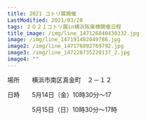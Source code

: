 ```yaml
---
title: 2021 コトリ展開催
LastModified: 2021/03/28
tags: ２０２１コトリ展in横浜阪東橋開催日程
title_image: /img/line_147126840430332.jpg
image: /img/line_147191482049786.jpg
image2: /img/line_147176892769792.jpg
image3: /img/line_147228735220137_2.jpg
image4: ""
---
```

場所　　横浜市南区真金町　２－１２

日時　　5月14日（金）10時30分～17

　　　　5月15日（日）10時30分～17時